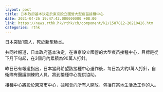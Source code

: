 ```yaml
---
layout: post
title: 日本政府基本決定於東京設立國營大型疫苗接種中心
date: 2021-04-26 19:47:43.000000000 +08:00
link: https://news.rthk.hk/rthk/ch/component/k2/1587812-20210426.htm
categories: rthk
---
```


日本突破1萬人，死於新型肺炎。

共同社報道，日本政府基本決定，在東京設立國營的大型疫苗接種中心，目標是從下月下旬起，在3個月內累積為90萬人打針。

昨日已有報道指出，日本當局希望該接種中心運作後，每日為大約1萬人打針，自衛隊有醫護訓練的人員，將到接種中心提供協助。

接種中心將設於東京市中心，據報會向所有人開放，包括在當地生活及工作的人。
